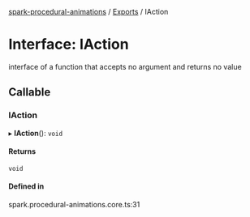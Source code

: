 [spark-procedural-animations](../README.md) / [Exports](../modules.md) / IAction

# Interface: IAction

interface of a function that accepts no argument and returns no value

## Callable

### IAction

▸ **IAction**(): `void`

#### Returns

`void`

#### Defined in

spark.procedural-animations.core.ts:31
